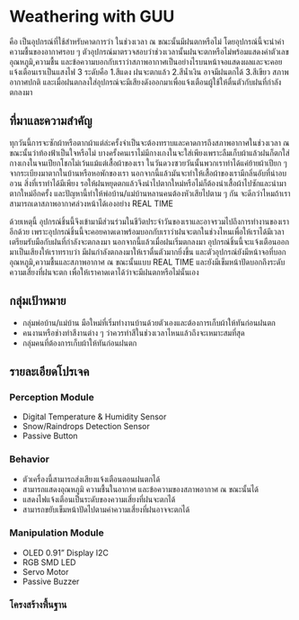 # Weathering with GUU

คือ เป็นอุปกรณ์ที่ใช้สำหรับคาดการว่า ในช่วงเวลา ณ ขณะนั้นมีฝนตกหรือไม่ โดยอุปกรณ์นี้จะนำค่าความชื้นของอากาศรอบ ๆ ตัวอุปกรณ์มาตรวจสอบว่าช่วงเวลานั้นฝนจะตกหรือไม่พร้อมแสดงค่าตัวเลขอุณหภูมิ,ความชื้น และข้อความบอกกับเราว่าสภาพอากาศเป็นอย่างไรบนหน้าจอแสดงผลและจะคอยแจ้งเตือนเราเป็นแสงไฟ 3 ระดับคือ
1.สีแดง ฝนจะตกแล้ว 2.สีน้ำเงิน อาจมีฝนตกได้ 3.สีเขียว สภาพอากาศปกติ และเมื่อฝนตกลงใส่อุปกรณ์จะมีเสียงดังออกมาเพื่อแจ้งเตือนผู้ใช้ให้ตื่นตัวกับฝนที่กำลังตกลงมา

## ที่มาและความสำคัญ

ทุกวันนี้การจะซักผ้าหรือตากผ้าแต่ล่ะครั้งจำเป็นจะต้องทราบและคาดการถึงสภาพอากาศในช่วงเวลา ณ ขณะนั้นว่าท้องฟ้าเป็นใจหรือไม่ บางครั้งคนเราไม่มีกางเกงในจะใส่เพียงเพราะลืมเก็บผ้าแล้วฝนก็ตกใส่กางเกงในจนเปียกโชกไม่เว้นแม้แต่เสื้อผ้าของเรา ในวันดวงซวยวันนั้นพวกเราทำได้แค่ย้ายผ้าเปียก ๆ จากระเบียงมาตากในบ้านหรือหอพักของเรา นอกจากนี้แล้วมันจะทำให้เสื้อผ้าของเรามีกลิ่นอับที่น่าอบอวน สิ่งที่เราทำได้มีเพียง รอให้ฝนหยุดตกแล้วจึงนำไปตากใหม่หรือไม่ก็ต้องนำเสื้อผ้าไปซักและนำมาตากใหม่อีกครั้ง และปัญหานี้ทำให้พ่อบ้าน/แม่บ้านหลานคนต้องหัวเสียไปตาม ๆ กัน จะดีกว่าไหมถ้าเราสามารถเดาสภาพอากาศล่วงหน้าได้เองอย่าง REAL TIME

ด้วยเหตุนี้ อุปกรณ์ชิ้นนี้จึงเข้ามามีส่วนร่วมในชีวิตประจำวันของเราและอาจรวมไปถึงการทำงานของเราอีกด้วย เพราะอุปกรณ์ชิ้นนี้จะคอยคาดเดาพร้อมบอกกับเราว่าฝนจะตกในช่วงไหนเพื่อให้เราได้มีเวลาเตรียมรับมือกับฝนที่กำลังจะตกลงมา นอกจากนี้แล้วเมื่อฝนเริ่มตกลงมา อุปกรณ์ชิ้นนี้จะแจ้งเตือนออกมาเป็นเสียงให้เราทราบว่า มีฝนกำลังตกลงมาให้เราตื่นตัวมากยิ่งขึ้น และตัวอุปกรณ์ยังมีหน้าจอที่บอกอุณหภูมิ,ความชื้นและสภาพอากาศ ณ ขณะนั้นแบบ REAL TIME และยังมีเข็มหน้าปัดบอกถึงระดับความเสี่ยงที่ฝนจะตก เพื่อให้เราคาดเดาได้ว่าจะมีฝนตกหรือไม่นั้นเอง

## กลุ่มเป้าหมาย

- กลุ่มพ่อบ้าน/แม่บ้าน มือใหม่ที่เริ่มทำงานบ้านด้วยตัวเองและต้องการเก็บผ้าให้ทันก่อนฝนตก
- คนงานหรือช่างทำสีงานต่าง ๆ ว่าควรทำสีในช่วงเวลาไหนแล้วถึงจะเหมาะสมที่สุด 
- กลุ่มคนที่ต้องการเก็บผ้าให้ทันก่อนฝนตก

## รายละเอียดโปรเจค

### Perception Module
+ Digital Temperature & Humidity Sensor
+ Snow/Raindrops Detection Sensor
+ Passive Button

### Behavior
- ตัวเครื่องนี้สามารถส่งเสียงแจ้งเตือนตอนฝนตกได้
- สามารถแสดงอุณหภูมิ ความชื้นในอากาศ และข้อความของสภาพอากาศ ณ ขณะนั้นได้
- แสดงไฟแจ้งเตือนเป็นระดับของความเสี่ยงที่ฝนจะตกได้
- สามารถขยับเข็มหน้าปัดไปตามค่าความเสี่ยงที่ฝนอาจจะตกได้

### Manipulation Module
+ OLED 0.91” Display I2C
+ RGB SMD LED
+ Servo Motor
+ Passive Buzzer

### โครงสร้างพื้นฐาน
